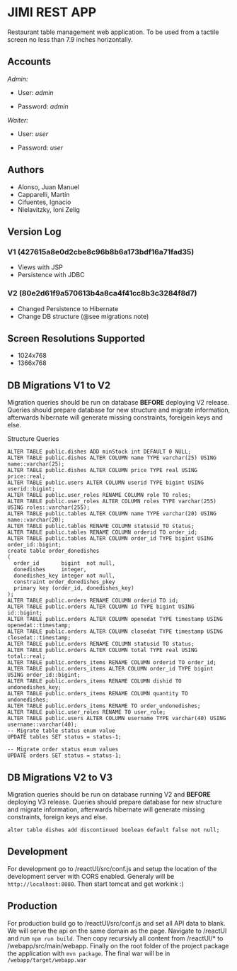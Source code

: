 # JIMI REST APP


Restaurant table management web application.
To be used from a tactile screen no less than 7.9 inches horizontally.


## Accounts

_Admin:_

* User: _admin_

* Password: _admin_

_Waiter:_

* User: _user_

* Password: _user_


## Authors

* Alonso, Juan Manuel
* Capparelli, Martín
* Cifuentes, Ignacio
* Nielavitzky, Ioni Zelig

## Version Log

### V1 (427615a8e0d2cbe8c96b8b6a173bdf16a71fad35)

* Views with JSP 
* Persistence with JDBC
 
### V2 (80e2d61f9a570613b4a8ca4f41cc8b3c3284f8d7)

* Changed Persistence to Hibernate
* Change DB structure (@see migrations note)

## Screen Resolutions Supported
*  1024x768
*  1366x768

## DB Migrations V1 to V2
Migration queries should be run on database **BEFORE** deploying V2 release.
Queries should prepare database for new structure and migrate information, afterwards hibernate will generate
missing constraints, foreigein keys and else.

Structure Queries 
```
ALTER TABLE public.dishes ADD minStock int DEFAULT 0 NULL;
ALTER TABLE public.dishes ALTER COLUMN name TYPE varchar(25) USING name::varchar(25);
ALTER TABLE public.dishes ALTER COLUMN price TYPE real USING price::real;
ALTER TABLE public.users ALTER COLUMN userid TYPE bigint USING userid::bigint;
ALTER TABLE public.user_roles RENAME COLUMN role TO roles;
ALTER TABLE public.user_roles ALTER COLUMN roles TYPE varchar(255) USING roles::varchar(255);
ALTER TABLE public.tables ALTER COLUMN name TYPE varchar(20) USING name::varchar(20);
ALTER TABLE public.tables RENAME COLUMN statusid TO status;
ALTER TABLE public.tables RENAME COLUMN orderid TO order_id;
ALTER TABLE public.tables ALTER COLUMN order_id TYPE bigint USING order_id::bigint;
create table order_donedishes
(
  order_id       bigint  not null,
  donedishes     integer,
  donedishes_key integer not null,
  constraint order_donedishes_pkey
  primary key (order_id, donedishes_key)
);
ALTER TABLE public.orders RENAME COLUMN orderid TO id;
ALTER TABLE public.orders ALTER COLUMN id TYPE bigint USING id::bigint;
ALTER TABLE public.orders ALTER COLUMN openedat TYPE timestamp USING openedat::timestamp;
ALTER TABLE public.orders ALTER COLUMN closedat TYPE timestamp USING closedat::timestamp;
ALTER TABLE public.orders RENAME COLUMN statusid TO status;
ALTER TABLE public.orders ALTER COLUMN total TYPE real USING total::real;
ALTER TABLE public.orders_items RENAME COLUMN orderid TO order_id;
ALTER TABLE public.orders_items ALTER COLUMN order_id TYPE bigint USING order_id::bigint;
ALTER TABLE public.orders_items RENAME COLUMN dishid TO undonedishes_key;
ALTER TABLE public.orders_items RENAME COLUMN quantity TO undonedishes;
ALTER TABLE public.orders_items RENAME TO order_undonedishes;
ALTER TABLE public.user_roles RENAME TO user_role;
ALTER TABLE public.users ALTER COLUMN username TYPE varchar(40) USING username::varchar(40);
-- Migrate table status enum value
UPDATE tables SET status = status-1;

-- Migrate order status enum values
UPDATE orders SET status = status-1;
```

## DB Migrations V2 to V3
Migration queries should be run on database running V2 and **BEFORE** deploying V3 release.
Queries should prepare database for new structure and migrate information, afterwards hibernate will generate
missing constraints, foreign keys and else.

```
alter table dishes add discontinued boolean default false not null;
```


## Development
For development go to /reactUI/src/conf.js and setup the location of the development server with CORS enabled. Generaly
will be `http://localhost:8080`. Then start tomcat and get workink :)

## Production
For production build go to /reactUI/src/conf.js and set all API data to blank. 
We will serve the api on the same domain as the page.
Navigate to /reactUI and run `npm run build`. Then copy recursivly all content from /reactUI/* to /webapp/src/main/webapp.
Finally on the root folder of the project package the application with `mvn package`.
The final war will be in `/webapp/target/webapp.war`

